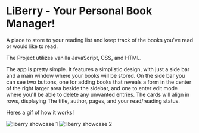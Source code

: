 # LiBerry - Your Personal Book Manager!
A place to store to your reading list and keep track of the books you've read or would like to read.

The Project utilizes vanilla JavaScript, CSS, and HTML.

The app is pretty simple. It features a simplistic design, with just a side bar and a main window where your books will be stored. On the side bar you can see two buttons, one for adding books that reveals a form in the center of the right larger area beside the sidebar, and one to enter edit mode where you'll be able to delete any unwanted entries. The cards will align in rows, displaying The title, author, pages, and your read/reading status.

Heres a gif of how it works!

![liberry showcase 1](https://user-images.githubusercontent.com/90656124/167278576-d3600306-68fc-427d-afe7-99b496b527b9.gif)
![liberry showcase 2](https://user-images.githubusercontent.com/90656124/167278578-50adc5b4-1836-48d7-9905-6e31ee7cf7fe.gif)

